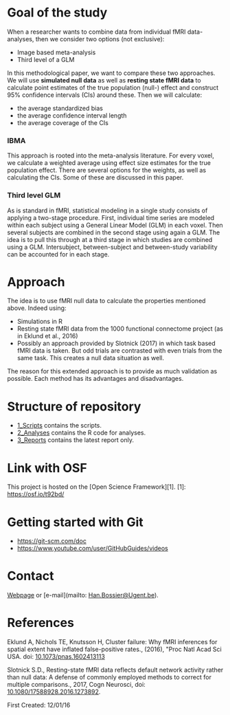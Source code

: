 # Goal of the study
When a researcher wants to combine data from individual fMRI data-analyses, then we consider two options (not exclusive):
 * Image based meta-analysis
 * Third level of a GLM

In this methodological paper, we want to compare these two approaches. We will use **simulated null data** as well as **resting state fMRI data** to calculate point estimates of the true population  (null-) effect and construct 95% confidence intervals (CIs) around these. Then we will calculate:
 * the average standardized bias
 * the average confidence interval length
 * the average coverage of the CIs


### IBMA
This approach is rooted into the meta-analysis literature. For every voxel, we calculate a weighted average using effect size estimates for the true population effect. There are several options for the weights, as well as calculating the CIs. Some of these are discussed in this paper.

### Third level GLM
As is standard in fMRI, statistical modeling in a single study consists of applying a two-stage procedure. First, individual time series are modeled within each subject using a General Linear Model (GLM) in each voxel. Then several subjects are combined in the second stage using again a GLM. The idea is to pull this through at a third stage in which studies are combined using a GLM. Intersubject, between-subject and between-study variability can be accounted for in each stage.

# Approach
The idea is to use fMRI null data to calculate the properties mentioned above. Indeed using:

* Simulations in R
* Resting state fMRI data from the 1000 functional connectome project (as in Eklund et al., 2016)
* Possibly an approach provided by Slotnick (2017) in which task based fMRI data is taken. But odd trials are contrasted with even trials from the same task. This creates a null data situation as well.

The reason for this extended approach is to provide as much validation as possible. Each method has its advantages and disadvantages.


# Structure of repository
* [1_Scripts](https://github.com/NeuroStat/SimulationGit/tree/master/1_Scripts) contains the scripts.
* [2_Analyses](https://github.com/NeuroStat/SimulationGit/tree/master/2_Analyses) contains the R code for analyses.
* [3_Reports](https://github.com/NeuroStat/SimulationGit/tree/master/3_Reports) contains the latest report only.


# Link with OSF
This project is hosted on the [Open Science Framework][1].
 [1]: https://osf.io/t92bd/

# Getting started with Git
* https://git-scm.com/doc
* https://www.youtube.com/user/GitHubGuides/videos

# Contact
[Webpage][Han Bossier] or [e-mail](mailto: Han.Bossier@Ugent.be).

[Han Bossier]: http://telefoonboek.ugent.be/nl/people/802001626303
[Freya Acar]: https://telefoonboek.ugent.be/nl/people/802001860820
[Ruth Seurinck]: http://telefoonboek.ugent.be/nl/people/801001629152
[Beatrijs Moerkerke]: http://telefoonboek.ugent.be/nl/people/801001453542

# References
Eklund A, Nichols TE, Knutsson H, Cluster failure: Why fMRI inferences for spatial extent have inflated false-positive rates., (2016), "Proc Natl Acad Sci USA. doi: [10.1073/pnas.1602413113](http://www.pnas.org/content/113/28/7900.abstract?sid=1f6fd91a-988c-4a69-80e4-a19ae1951614)


Slotnick S.D., Resting-state fMRI data reflects default network activity rather than null data: A defense of commonly employed methods to correct for multiple comparisons., 2017, Cogn Neurosci, doi: [10.1080/17588928.2016.1273892](http://www.tandfonline.com/doi/full/10.1080/17588928.2016.1273892?scroll=top&needAccess=true).



First Created: 12/01/16
